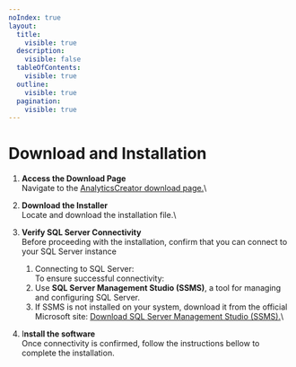 ```yaml
---
noIndex: true
layout:
  title:
    visible: true
  description:
    visible: false
  tableOfContents:
    visible: true
  outline:
    visible: true
  pagination:
    visible: true
---
```


# Download and Installation

1. **Access the Download Page**\
   Navigate to the [AnalyticsCreator download page.](https://services.analyticscreator.com/AnalyticsCreator64/publish.htm)\

2. **Download the Installer**\
   Locate and download the installation file.\

3. **Verify SQL Server Connectivity**\
   Before proceeding with the installation, confirm that you can connect to your SQL Server instance
   1. Connecting to SQL Server: \
      To ensure successful connectivity:
   2. Use **SQL Server Management Studio (SSMS)**, a tool for managing and configuring SQL Server.
   3. If SSMS is not installed on your system, download it from the official Microsoft site:                    [Download SQL Server Management Studio (SSMS).](https://learn.microsoft.com/en-us/sql/ssms/download-sql-server-management-studio-ssms?)\

4. I**nstall the software** \
   Once connectivity is confirmed, follow the instructions bellow to complete the installation.

